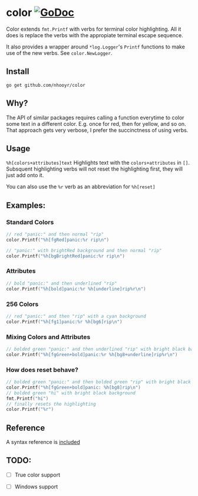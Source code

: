 # color [![GoDoc](https://godoc.org/github.com/nhooyr/color?status.svg)](https://godoc.org/github.com/nhooyr/color)

Color extends `fmt.Printf` with verbs for terminal color highlighting. All it does is replace the verbs with the appropiate terminal escape sequence.

It also provides a wrapper around `*log.Logger`'s `Printf` functions to make use of the new verbs. See `color.NewLogger`.

## Install

`go get github.com/nhooyr/color`

## Why?

The API of similar packages requires calling a function everytime to color some text in a different color. E.g. once for red, then for yellow, and so on.  
That approach gets very verbose, I prefer the succinctness of using verbs.

## Usage

`%h[colors+attributes]text`
Highlights text with the `colors+attributes` in `[]`.
Subsquent highlighting verbs will not reset the highlighting first, they will just add onto it.

You can also use the `%r` verb as an abbreviation for `%h[reset]`

## Examples:
### Standard Colors
```go
// red "panic:" and then normal "rip"
color.Printf("%h[fgRed]panic:%r rip\n")

// "panic:" with brightRed background and then normal "rip"
color.Printf("%h[bgBrightRed]panic:%r rip\n")
```

### Attributes
```go
// bold "panic:" and then underlined "rip"
color.Printf("%h[bold]panic:%r %h[underline]rip%r\n")
```

### 256 Colors
```go
// red "panic:" and then "rip" with a cyan background
color.Printf("%h[fg1]panic:%r %h[bg6]rip\n")
```

### Mixing Colors and Attributes
```go
// bolded green "panic:" and then underlined "rip" with bright black background
color.Printf("%h[fgGreen+bold]panic:%r %h[bg8+underline]rip%r\n")
```

### How does reset behave?
```go
// bolded green "panic:" and then bolded green "rip" with bright black background
color.Printf("%h[fgGreen+bold]panic: %h[bg8]rip\n")
// bolded green "hi" with bright black background
fmt.Printf("hi")
// finally resets the highlighting
color.Printf("%r")
```

## Reference
A syntax reference is [included](REFERENCE)

TODO:
-----
- [ ] True color support
- [ ] Windows support

